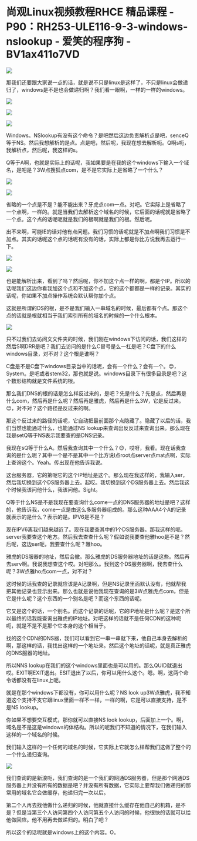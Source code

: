 # 尚观Linux视频教程RHCE 精品课程 - P90：RH253-ULE116-9-3-windows-nslookup - 爱笑的程序狗 - BV1ax411o7VD

![](img/ce612e4fd70318a40cd8086d02f1f542_0.png)

那我们还要跟大家说一点的话，就是说不只是linux是这样了，不只是linux会做递归了，windows是不是也会做递归啊？我们看一眼啊，一样的一样的windows。



![](img/ce612e4fd70318a40cd8086d02f1f542_2.png)

![](img/ce612e4fd70318a40cd8086d02f1f542_3.png)

![](img/ce612e4fd70318a40cd8086d02f1f542_4.png)

Windows。NSlookup有没有这个命令？是吧然后这边负责解析点是吧，senceQ等于NS。然后我想解析的是点。点是吧，然后呢，我现在想去解析呃。Q啊s呃，我解析点，然后呢，我这样的s。

Q等于A啊，也就是实际上的话呢，我如果要是在我的这个windows下输入一个域名，是吧是？3W点搜狐点com，是不是它实际上是省略了一个什么？



![](img/ce612e4fd70318a40cd8086d02f1f542_6.png)

![](img/ce612e4fd70318a40cd8086d02f1f542_7.png)

省略的一个点是不是？能不能出来？牙虎点com一点。对吧。它实际上是省略了一个点啊，一样的。就是当我们去解析这个域名的时候，它后面的话呢就是省略了一个点。这个点的话呢呃就是我们的根啊就是我们的根。然后呢。

出不来啊，可能IE的话对他有点问题。我们习惯的话呢就是不加点啊我们习惯是不加点。其实的话呢这个点的话呢有没有的话，实际上都是你比方说我再去运行一下。



![](img/ce612e4fd70318a40cd8086d02f1f542_9.png)

![](img/ce612e4fd70318a40cd8086d02f1f542_10.png)

也是能解析出来，看到了吗？然后呢，你不加这个点一样的啊，都是个IP。所以的话呢我们这边你看我加这个点和不加这个点，它的这个都都是一样的记录。其实的话呢，你如果不加点操作系统会默认帮你加个点。

这就是所谓的DS的根，是不是我们输入一串域名的时候，最后都有个点。那这个点的话就是根就相当于我们索引所有的域名的时候的一个什么根本。



![](img/ce612e4fd70318a40cd8086d02f1f542_12.png)

只不过我们去访问文文件夹的时候，我们刚在windows下访问的话，我们这样的然后S啊DRR是吧？我们去访问的是什么C冒号是么一杠是吧？C盘下的什么windows目录，对不对？这个根是谁啊？

C盘是不是C盘下windows目录当中的话呢，会有一个什么？会有一个。😊，System。是吧或者stem32，那也就是说。windows目录下有很多目录是吧？这个数形结构就是文件系统的根。

那么我们DNS的根的话是怎么样反过来的，是吧？先是什么？先是点，然后再是什么com，然后再是什么呢？然后再是雅虎，然后再是什么3W，它是反过来。😊，对不对？这个路径是反过来的啊。

那这个反过来的路径的话呢，它自动把最前面那个点隐藏了。隐藏了以后的话，我们当然也能通过什么，也能通过NS lookup来查询出反反过来查询出来。那么现在我是setQ等于NS表示我要查的是DNS记录。

我现在sQ等于什么A。然后我查询其中一个什么？😊，哎呀，我看。现在话我查询的是什么呢？其中一个是不是其中一个比方说I点root点server点mat点啊，实际上查询这个。Yeah。传出现在他告诉我说。

这台服务器，它的第呃它的这个IP地址是这个。那么现在我这样的，我输入ser，然后我切换到这个DS服务器上去。起哎。我切换到这个DS服务器上去。然后我这个时候我该问他什么，我该问他。Sight。

Q等于什么NS是不是我现在要查询什么come一点的DNS服务器的地址是吧？这样的，他告诉我，come一点是由这么多服务器组成的。那么这种AAA4个A的记录就表示的是什么？表示的是。IPV6是不是？

现在IPV6离我们越来越近了。现在我要查其中的1个DS服务器。那我这样的呃。server我要查这个地方。然后我去查查什么呢？假如说我要查他雅hoo是不是？然后呢，这边ser呃，我要查什么呢？雅hoo。

雅虎的DS服器的地址，然后会撤。那么雅虎的DS服务器地址的话是这些。然后再去serv啊。我说我想查这个哎。对吧那么。我到这个DS服务器啊，我去查什么呢？3W点雅ho点com一点，对不对？

这时候的话我查的记录就应该是A记录啊，但是NS记录里面默认没有，他就帮我把其他记录也显示出来。那么也就是说他我现在查询的是3W点雅虎点com，但是它是什么呢？这个东西的一个别名是吧？而这个东西的话呢。

它又是这个的话，一个别名。而这个记录的话呢，它的IP地址是什么呢？是这个所以最终的话我能查询出雅虎的IP地址。对吧这样的话就不是任何CDN的这种呃呃，就是不是不是那个它本身的这个相当于。

找的这个CDN的DNS器，我们可以看到它一串一串就下来，他自己本身去解析的啊，那这样的话，我找出这样的一个地址来。然后这个地址的话呢，就是真正雅虎的DNS服器的地址。

所以NNS lookup在我们的这个windows里面也是可以用的。那么QUID就退出哎。EXIT啊EXIT退出。ESIT退出了以后，你可以用什么这个。嗯。啊，这两个命令话都没有在linux上呃。

就是在那个windows下都没有，你可以用什么呢？NS look up3W点雅虎，我不知道这个支持不支它跟linux里面一样不一样，一样的啊，它是可以直接支持，是不是NS lookup。

你如果不想要交互模式，那你就可以直接NS look lookup，后面加上一个。啊，域名是不是这是windows的体结构。所以的呢我们不知道的情况下，在我们输入这样的一个域名的时候。

我们输入这样的一个任何的域名的时候，它实际上它就怎么样帮我们这做了整个的一个什么递归查询。

![](img/ce612e4fd70318a40cd8086d02f1f542_14.png)

我们查询的是新浪呃，我们查询的是一个我们的网通DS服务器，但是那个网通DS服务器上并没有所有的数据是吧？并没有所有数据，它实际上要帮我们做递归的那常用的域名它会做缓存，他递归完一次以后。

第二个人再去找他做什么递归的时候，他就直接什么缓存在他自己的机箱，是不是？但是当第三个人访问第四个人访问第五个人访问的时候，他很快的话就可以给他做回应。他不用再去做递归的。明白了吧？

所以这个的话呢就是windows上的这个内容。O。